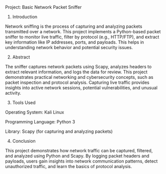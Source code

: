 Project: Basic Network Packet Sniffer
1. Introduction

Network sniffing is the process of capturing and analyzing packets transmitted over a network. This project implements a Python-based packet sniffer to monitor live traffic, filter by protocol (e.g., HTTP/FTP), and extract key information like IP addresses, ports, and payloads. This helps in understanding network behavior and potential security issues.

2. Abstract

The sniffer captures network packets using Scapy, analyzes headers to extract relevant information, and logs the data for review. This project demonstrates practical networking and cybersecurity concepts, such as packet inspection and protocol analysis. Capturing live traffic provides insights into active network sessions, potential vulnerabilities, and unusual activity.

3. Tools Used

Operating System: Kali Linux 

Programming Language: Python 3

Library: Scapy (for capturing and analyzing packets)

4. Conclusion

This project demonstrates how network traffic can be captured, filtered, and analyzed using Python and Scapy. By logging packet headers and payloads, users gain insights into network communication patterns, detect unauthorized traffic, and learn the basics of protocol analysis.
